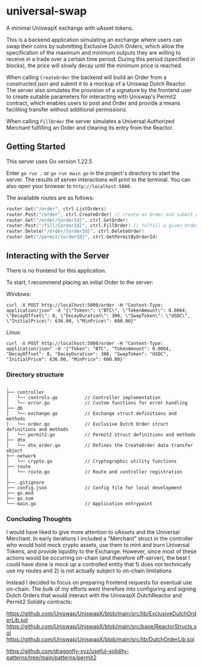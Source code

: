 # universal-swap
A minimal UniswapX exchange with uAsset tokens.

This is a backend application simulating an exchange where users can swap their coins by submitting Exclusive Dutch Orders, which allow the specification of the maximum and minimum outputs they are willing to receive in a trade over a certain time period. During this period (specified in blocks), the price will slowly decay until the minimum price is reached.

When calling `CreateOrder` the backend will build an Order from a constructed json and submit it to a mockup of a Uniswap Dutch Reactor. The server also simulates the provision of a signature by the frontend user to create suitable parameters for interacting with Uniswap's Permit2 contract, which enables users to post and Order and provide a means faciliting transfer without additional permissions.

When calling `FillOrder` the server simulates a Universal Authorized Merchant fulfilling an Order and clearing its entry from the Reactor.

## Getting Started

This server uses Go version 1.22.5

Enter `go run .` or `go run main.go` in the project's directory to start the server. The results of server interactions will print to the terminal. You can also open your browser to `http://localhost:5000`.

The available routes are as follows:
```go
router.Get("/order", ctrl.ListOrders)
router.Post("/order", ctrl.CreateOrder) // create an Order and submit a Permit2
router.Get("/order/{orderId}", ctrl.GetOrder)
router.Post("/fill/{orderId}", ctrl.FillOrder) // fulfill a given Order
router.Delete("/order/{orderId}", ctrl.DeleteOrder)
router.Get("/permit/{orderId}", ctrl.GetPermitByOrderId)
```

## Interacting with the Server

There is no frontend for this application.

To start, I recommend placing an initial Order to the server:

Windows:
```
curl -X POST http://localhost:5000/order -H "Content-Type: application/json" -d "{\"Token\": \"BTC\", \"TokenAmount\": 0.0064, \"DecayOffset\": 0, \"DecayDuration\": 300, \"SwapToken\": \"USDC\", \"InitialPrice\": 636.00, \"MinPrice\": 600.00}"
```

Linux:
```
curl -X POST http://localhost:5000/order -H "Content-Type: application/json" -d '{"Token": "BTC", "TokenAmount": 0.0064, "DecayOffset": 0, "DecayDuration": 300, "SwapToken": "USDC", "InitialPrice": 636.00, "MinPrice": 600.00}'
```

### Directory structure

```
.
├── controller
│   └── controls.go          // Controller implementation
│   └── error.go             // Custom functions for error handling
├── db
│   └── exchange.go          // Exchange struct definitions and methods
│   └── order.go             // Exclusive Dutch Order struct definitions and methods
│   └── permit2.go           // Permit2 struct definitions and methods
├── dto
│   └── dto_order.go         // Defines the CreateOrder data transfer object
├── network
│   └── crypto.go            // Cryptographic utility functions
├── route
│   └── route.go             // Route and controller registration
│
├── .gitignore
├── config.json              // Config file for local development
├── go.mod
├── go.sum
└── main.go                  // Application entrypoint
```


### Concluding Thoughts

I would have liked to give more attention to uAssets and the Universal Merchant. In early iterations I included a "Merchant" struct in the controller who would hold mock crypto assets, use them to mint and burn Universal Tokens, and provide liquidity to the Exchange. However, since most of these actions would be occurring on-chain (and therefore off-server), the best I could have done is mock up a controlled entity that 1) does not technically use my routes and 2) is not actually subject to on-chain limitations

Instead I decided to focus on preparing frontend requests for eventual use on-chain. The bulk of my efforts went therefore into configuring and signing Dutch Orders that would interact with the UniswapX DutchReactor and Permit2 Solidity contracts:

https://github.com/Uniswap/UniswapX/blob/main/src/lib/ExclusiveDutchOrderLib.sol
https://github.com/Uniswap/UniswapX/blob/main/src/base/ReactorStructs.sol
https://github.com/Uniswap/UniswapX/blob/main/src/lib/DutchOrderLib.sol

https://github.com/dragonfly-xyz/useful-solidity-patterns/tree/main/patterns/permit2


